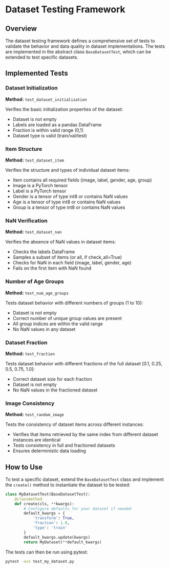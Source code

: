 # Dataset Testing Framework

## Overview

The dataset testing framework defines a comprehensive set of tests to validate the behavior and data quality in dataset implementations. The tests are implemented in the abstract class `BaseDatasetTest`, which can be extended to test specific datasets.

## Implemented Tests

### Dataset Initialization

**Method:** `test_dataset_initialization`

Verifies the basic initialization properties of the dataset:
- Dataset is not empty
- Labels are loaded as a pandas DataFrame
- Fraction is within valid range (0,1]
- Dataset type is valid (train/val/test)

### Item Structure

**Method:** `test_dataset_item`

Verifies the structure and types of individual dataset items:
- Item contains all required fields (image, label, gender, age, group)
- Image is a PyTorch tensor
- Label is a PyTorch tensor
- Gender is a tensor of type int8 or contains NaN values
- Age is a tensor of type int8 or contains NaN values
- Group is a tensor of type int8 or contains NaN values

### NaN Verification

**Method:** `test_dataset_nan`

Verifies the absence of NaN values in dataset items:
- Checks the labels DataFrame
- Samples a subset of items (or all, if check_all=True)
- Checks for NaN in each field (image, label, gender, age)
- Fails on the first item with NaN found

### Number of Age Groups

**Method:** `test_num_age_groups`

Tests dataset behavior with different numbers of groups (1 to 10):
- Dataset is not empty
- Correct number of unique group values are present
- All group indices are within the valid range
- No NaN values in any dataset

### Dataset Fraction

**Method:** `test_fraction`

Tests dataset behavior with different fractions of the full dataset [0.1, 0.25, 0.5, 0.75, 1.0]:
- Correct dataset size for each fraction
- Dataset is not empty
- No NaN values in the fractioned dataset

### Image Consistency

**Method:** `test_random_image`

Tests the consistency of dataset items across different instances:
- Verifies that items retrieved by the same index from different dataset instances are identical
- Tests consistency in full and fractioned datasets
- Ensures deterministic data loading

## How to Use

To test a specific dataset, extend the `BaseDatasetTest` class and implement the `create()` method to instantiate the dataset to be tested:

```python
class MyDatasetTest(BaseDatasetTest):
    @classmethod
    def create(cls, **kwargs):
        # Configure defaults for your dataset if needed
        default_kwargs = {
            'transform': True,
            'fraction': 1.0,
            'type': 'train'
        }
        default_kwargs.update(kwargs)
        return MyDataset(**default_kwargs)
```

The tests can then be run using pytest:

```bash
pytest -xvs test_my_dataset.py
```